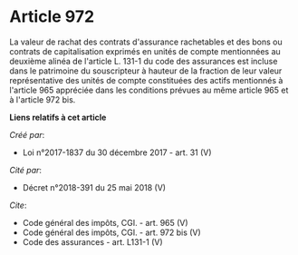 # Article 972

La valeur de rachat des contrats d'assurance rachetables et des bons ou contrats de capitalisation exprimés en unités de
compte mentionnées au deuxième alinéa de l'article L. 131-1 du code des assurances est incluse dans le patrimoine du
souscripteur à hauteur de la fraction de leur valeur représentative des unités de compte constituées des actifs mentionnés à
l'article 965 appréciée dans les conditions prévues au même article 965 et à l'article 972 bis.

**Liens relatifs à cet article**

_Créé par_:

  - Loi n°2017-1837 du 30 décembre 2017 - art. 31 (V)

_Cité par_:

  - Décret n°2018-391 du 25 mai 2018 (V)

_Cite_:

  - Code général des impôts, CGI. - art. 965 (V)
  - Code général des impôts, CGI. - art. 972 bis (V)
  - Code des assurances - art. L131-1 (V)
